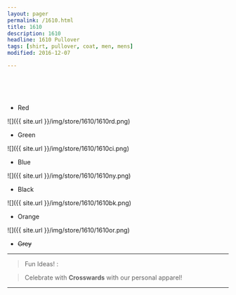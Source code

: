 ```yaml
---
layout: pager
permalink: /1610.html
title: 1610
description: 1610
headline: 1610 Pullover
tags: [shirt, pullover, coat, men, mens]
modified: 2016-12-07

---
```


<style>
  .cn-button {
    margin-top: -5em;
  }
</style>

<br>
<br>
<br>


* Red

![]({{ site.url }}/img/store/1610/1610rd.png)

* Green

![]({{ site.url }}/img/store/1610/1610ci.png)

* Blue

![]({{ site.url }}/img/store/1610/1610ny.png)

* Black

![]({{ site.url }}/img/store/1610/1610bk.png)

* Orange

![]({{ site.url }}/img/store/1610/1610or.png)

* ~~Grey~~

---

> Fun Ideas! :

> Celebrate with **Crosswards** with our personal apparel!


---
